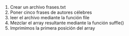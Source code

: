 1.   Crear un archivo frases.txt
2.  Poner cinco frases de autores célebres
3.  leer el archivo mediante la función file
4.  Mezclar el array resultante mediante la función suffle()
5.  Imprimimos la primera posición del array
